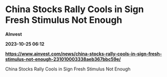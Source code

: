 # China Stocks Rally Cools in Sign Fresh Stimulus Not Enough
**AInvest**

**2023-10-25 06:12**

**https://www.ainvest.com/news/china-stocks-rally-cools-in-sign-fresh-stimulus-not-enough-231010003338aeb367bbc59e/**

China Stocks Rally Cools in Sign Fresh Stimulus Not Enough